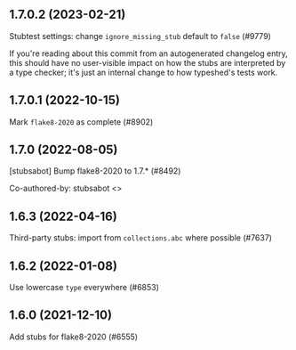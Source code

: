 ## 1.7.0.2 (2023-02-21)

Stubtest settings: change `ignore_missing_stub` default to `false` (#9779)

If you're reading about this commit from an autogenerated changelog entry, this should have no user-visible impact on how the stubs are interpreted by a type checker; it's just an internal change to how typeshed's tests work.

## 1.7.0.1 (2022-10-15)

Mark `flake8-2020` as complete (#8902)

## 1.7.0 (2022-08-05)

[stubsabot] Bump flake8-2020 to 1.7.* (#8492)

Co-authored-by: stubsabot <>

## 1.6.3 (2022-04-16)

Third-party stubs: import from `collections.abc` where possible (#7637)

## 1.6.2 (2022-01-08)

Use lowercase `type` everywhere (#6853)

## 1.6.0 (2021-12-10)

Add stubs for flake8-2020 (#6555)

